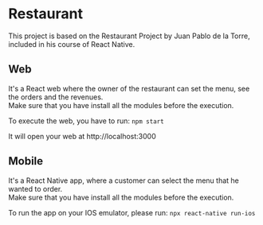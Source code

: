 # Restaurant

This project is based on the Restaurant Project by Juan Pablo de la Torre, included in his course of React Native.

## Web
It's a React web where the owner of the restaurant can set the menu, see the orders and the revenues. <br>
Make sure that you have install all the modules before the execution.

To execute the web, you have to run:
`npm start`

It will open your web at http://localhost:3000

## Mobile
It's a React Native app, where a customer can select the menu that he wanted to order.<br>
Make sure that you have install all the modules before the execution.


To run the app on your IOS emulator, please run: 
`npx react-native run-ios`
